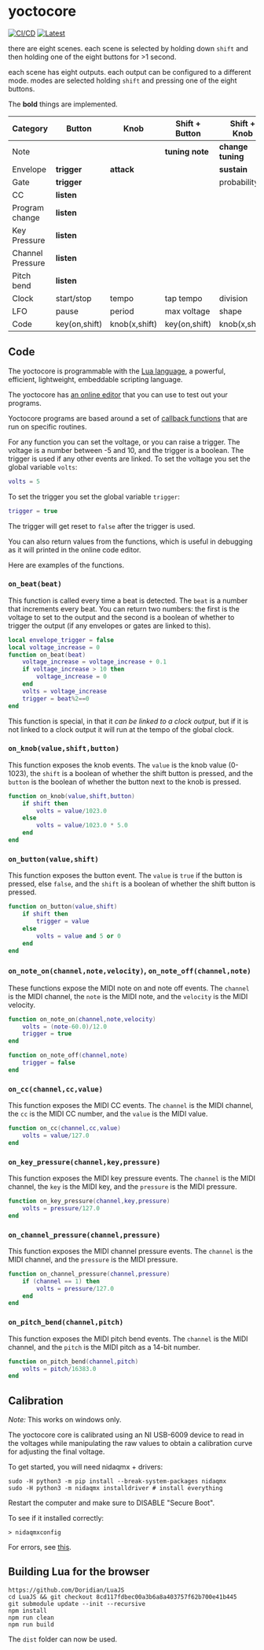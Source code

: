 # yoctocore


[![CI/CD](https://github.com/schollz/yoctocore/actions/workflows/build.yml/badge.svg)](https://github.com/schollz/yoctocore/actions/workflows/build.yml) [![Latest](https://img.shields.io/github/v/release/schollz/yoctocore?color=brightgreen&label=Release)](https://github.com/schollz/yoctocore/releases/latest)

there are eight scenes. each scene is selected by holding down `shift` and then holding one of the eight buttons for >1 second.

each scene has eight outputs. each output can be configured to a different mode. modes are selected holding `shift` and pressing one of the eight buttons.

The **bold** things are implemented.

| Category         | Button        | Knob          | Shift + Button  | Shift + Knob      | Button + Knob |
| ---------------- | ------------- | ------------- | --------------- | ----------------- | ------------- |
| Note             |               |               | **tuning note** | **change tuning** | **voltage**   |
| Envelope         | **trigger**   | **attack**    |                 | **sustain**       | **release**   |
| Gate             | **trigger**   |               |                 | probability       |               |
| CC               | **listen**    |               |                 |                   |               |
| Program change   | **listen**    |               |                 |                   |               |
| Key Pressure     | **listen**    |               |                 |                   |               |
| Channel Pressure | **listen**    |               |                 |                   |               |
| Pitch bend       | **listen**    |               |                 |                   |               |
| Clock            | start/stop    | tempo         | tap tempo       | division          |               |
| LFO              | pause         | period        | max voltage     | shape             |               |
| Code             | key(on,shift) | knob(x,shift) | key(on,shift)   | knob(x,shift)     |               |

## Code

The yoctocore is programmable with the [Lua language](https://www.lua.org/manual/5.4/manual.html), a powerful, efficient, lightweight, embeddable scripting language. 

The yoctocore has [an online editor](https://my.yoctocore.com) that you can use to test out your programs.

Yoctocore programs are based around a set of [callback functions](https://en.wikipedia.org/wiki/Callback_(computer_programming)) that are run on specific routines.

For any function you can set the voltage, or you can raise a trigger. The voltage is a number between -5 and 10, and the trigger is a boolean. The trigger is used if any other events are linked. To set the voltage you set the global variable `volts`:

```lua
volts = 5
```

To set the trigger you set the global variable `trigger`:

```lua
trigger = true
```

The trigger will get reset to `false` after the trigger is used.

You can also return values from the functions, which is useful in debugging as it will printed in the online code editor.


Here are examples of the functions.

### `on_beat(beat)`

This function is called every time a beat is detected. The `beat` is a number that increments every beat. You can return two numbers: the first is the voltage to set to the output and the second is a boolean of whether to trigger the output (if any envelopes or gates are linked to this). 

```lua
local envelope_trigger = false  
local voltage_increase = 0
function on_beat(beat)
    voltage_increase = voltage_increase + 0.1
    if voltage_increase > 10 then
        voltage_increase = 0
    end
    volts = voltage_increase
    trigger = beat%2==0
end
```

This function is special, in that it *can be linked to a clock output*, but if it is not linked to a clock output it will run at the tempo of the global clock.

### `on_knob(value,shift,button)`

This function exposes the knob events. The `value` is the knob value (0-1023), the `shift` is a boolean of whether the shift button is pressed, and the `button` is the boolean of whether the button next to the knob is pressed.

```lua
function on_knob(value,shift,button)
    if shift then 
        volts = value/1023.0
    else
        volts = value/1023.0 * 5.0
    end
end
```

### `on_button(value,shift)`

This function exposes the button event. The `value` is `true` if the button is pressed, else `false`, and the `shift` is a boolean of whether the shift button is pressed.

```lua
function on_button(value,shift)
    if shift then 
        trigger = value
    else
        volts = value and 5 or 0
    end
end
```

### `on_note_on(channel,note,velocity)`, `on_note_off(channel,note)`

These functions expose the MIDI note on and note off events. The `channel` is the MIDI channel, the `note` is the MIDI note, and the `velocity` is the MIDI velocity.

```lua
function on_note_on(channel,note,velocity)
    volts = (note-60.0)/12.0
    trigger = true
end

function on_note_off(channel,note)
    trigger = false
end
```

### `on_cc(channel,cc,value)`

This function exposes the MIDI CC events. The `channel` is the MIDI channel, the `cc` is the MIDI CC number, and the `value` is the MIDI value.

```lua
function on_cc(channel,cc,value)
    volts = value/127.0
end
```

### `on_key_pressure(channel,key,pressure)`

This function exposes the MIDI key pressure events. The `channel` is the MIDI channel, the `key` is the MIDI key, and the `pressure` is the MIDI pressure.

```lua
function on_key_pressure(channel,key,pressure)
    volts = pressure/127.0
end
```

### `on_channel_pressure(channel,pressure)`

This function exposes the MIDI channel pressure events. The `channel` is the MIDI channel, and the `pressure` is the MIDI pressure.

```lua
function on_channel_pressure(channel,pressure)
    if (channel == 1) then 
        volts = pressure/127.0
    end
end
```

### `on_pitch_bend(channel,pitch)`

This function exposes the MIDI pitch bend events. The `channel` is the MIDI channel, and the `pitch` is the MIDI pitch as a 14-bit number.

```lua
function on_pitch_bend(channel,pitch)
    volts = pitch/16383.0
end
```


## Calibration

*Note:* This works on windows only.

The yoctocore core is calibrated using an NI USB-6009 device to read in the voltages while manipulating the raw values to obtain a calibration curve for adjusting the final voltage.

To get started, you will need nidaqmx + drivers:

```
sudo -H python3 -m pip install --break-system-packages nidaqmx
sudo -H python3 -m nidaqmx installdriver # install everything
```

Restart the computer and make sure to DISABLE "Secure Boot".

To see if it installed correctly:

```
> nidaqmxconfig
```

For errors, see [this](https://knowledge.ni.com/KnowledgeArticleDetails?id=kA03q000000wwZyCAI&l=en-US).

## Building Lua for the browser

```
https://github.com/Doridian/LuaJS
cd LuaJS && git checkout 8cd117fdbec00a3b6a8a403757f62b700e41b445
git submodule update --init --recursive
npm install
npm run clean
npm run build
```

The `dist` folder can now be used.
